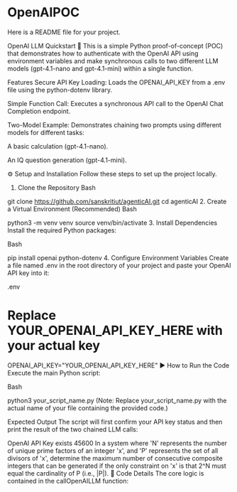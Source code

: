 # OpenAIPOC

Here is a README file for your project.

OpenAI LLM Quickstart 🚀
This is a simple Python proof-of-concept (POC) that demonstrates how to authenticate with the OpenAI API using environment variables and make synchronous calls to two different LLM models (gpt-4.1-nano and gpt-4.1-mini) within a single function.

Features
Secure API Key Loading: Loads the OPENAI_API_KEY from a .env file using the python-dotenv library.

Simple Function Call: Executes a synchronous API call to the OpenAI Chat Completion endpoint.

Two-Model Example: Demonstrates chaining two prompts using different models for different tasks:

A basic calculation (gpt-4.1-nano).

An IQ question generation (gpt-4.1-mini).

⚙️ Setup and Installation
Follow these steps to set up the project locally.

1. Clone the Repository
Bash

git clone https://github.com/sanskritiut/agenticAI.git
cd agenticAI
2. Create a Virtual Environment (Recommended)
Bash

python3 -m venv venv
source venv/bin/activate
3. Install Dependencies
Install the required Python packages:

Bash

pip install openai python-dotenv
4. Configure Environment Variables
Create a file named .env in the root directory of your project and paste your OpenAI API key into it:

.env

# Replace YOUR_OPENAI_API_KEY_HERE with your actual key
OPENAI_API_KEY="YOUR_OPENAI_API_KEY_HERE"
▶️ How to Run the Code
Execute the main Python script:

Bash

python3 your_script_name.py
(Note: Replace your_script_name.py with the actual name of your file containing the provided code.)

Expected Output
The script will first confirm your API key status and then print the result of the two chained LLM calls:

OpenAI API Key exists
45600
In a system where 'N' represents the number of unique prime factors of an integer 'x', and 'P' represents the set of all divisors of 'x', determine the maximum number of consecutive composite integers that can be generated if the only constraint on 'x' is that 2^N must equal the cardinality of P (i.e., |P|).
🧩 Code Details
The core logic is contained in the callOpenAILLM function:
